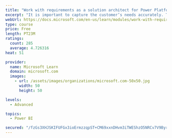 ```yaml
---
title: "Work with requirements as a solution architect for Power Platform and Dynamics 365"
excerpt: "It is important to capture the customer’s needs accurately. This module explains how to capture requirements and identify functional and non-functional items."
webUrl: https://docs.microsoft.com/en-us/learn/modules/work-with-requirements/
type: course
price: Free
length: PT23M
ratings:
  count: 285
  average: 4.726316
heat: 51

provider:
  name: Microsoft Learn
  domain: microsoft.com
  images:
    - url: /assets/images/organizations/microsoft.com-50x50.jpg
      width: 50
      height: 50

levels:
  - Advanced

topics:
  - Power BI

secured: "/fzGs3XHJSKIFUFGx3ioErmzzqpST+CM69xxnDHvm3iTWEShzO5NRCv7V9Byr4cOGwo62vFpikU/pJBm92boNXFEFhO6xDD73X3XovB60QZYdP7z5gGAbpNfVZdOrl6j0sMwrgJiyTcJtPmq8cEzhYIM0dG92e3xZqHwPcYwGfWnTfd93EO056sYfOa1VQaDHz5jjWtnM8aNLQG3XfyurCuj1yKZz/afmXfK3vHMjj/Giyzg1uZWUKvbW2Ks4IoSwT9/TVGSs4MsBCC8dCyVAZfTK2bTZPmNV17CowEQXsbBE51pxh0EUEfUOtzhFKEhtefoC/yTQQUxveVim42Y48ZwWsCTCucJCsgqLBlPiNXnPlFU0ErgMfhxR9l2jNmwo6glaPy76i4wVXK68Hld9bzoF+FJJ6bTGeZthzz7hIE=;J9TTN8Mp1v/SpCZp0BVZHg=="
---
```


